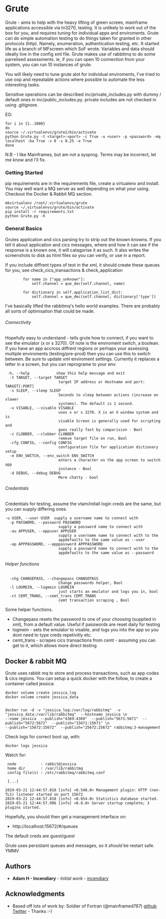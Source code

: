 # Grute

Grute - aims to help with the heavy lifting of green screen, mainframe applications accessible via tn3270,  testing.  It is unlikely to work out of the box for you, and requires tuning for individual apps and enviroments.  Grute can do simple automation testing to do things taken for granted in other protocols (http).  Namely, enumeration, authentication testing, etc.  It started life as a branch of MFscreen which SoF wrote.  Variables and data should ideally live in the config xml file.  Grute makes use of rabbitmq to do some parrelised assessments.  ie, if you can open 10 connection from your system, you can run 10 instances of grute.

You will likely need to tune grute alot for individual enviroments, I've tried to use oop and repeatable actions where possible to automate the less interesting tasks.  

Sensitive operations can be described  inc/private_includes.py with dummy / default ones in inc/public_includes.py.  private includes are not checked in using .gitignore.

EG:
```
for i in {1..1000}
do
source ~/.virtualenvs/grute2/bin/activate
python Grute.py -t <target>:<port> -c True -u <user> -p <password> -mq localhost -ba True -v 0 -s 0.25 -e True
done
```


N.B - I like Mainframes, but am not a sysprog.  Terms may be incorrect, let me know and I'll fix.

### Getting Started

pip requirements are in the requirements file, create a virtualenv and install.  You may well want a MQ server as well depending on what your using.  Checkout the Docker & Rabbit MQ section.

```
mkvirtualenv /root/.virtualenvs/grute
source ~/.virtualenvs/grute/bin/activate
pip install -r requirements.txt
python Grute.py -h
```

### General Basics

Grutes application and cics parsing try to strip out the known knowns.  If you tell it about application and cics messages,
where and how it can see if the response is a known one, it will catagorise it as such.  It also writes the screenshots to disk
as html files so you can verify, or use in a report.

If you include diffrent types of test in the xml, it should create these queues for you, see check_cics_transactions &
check_application

```
        for name in ["app_unknown"]:
            self.channel = que_dec(self.channel, name)

        for dictionary in self.application_list_dict:
            self.channel = que_dec(self.channel, dictionary['type'])
```

I've basically lifted the rabbitmq's hello world examples.  There are probably all sorts of optimisation that could be made.

###### Connectivity

Hopefully easy to understand - tells grute how to connect, if you want to see the emulator (x or s 3270).  Of note is the enviroment switch, a boolean.  If you have an app accross diffrent regions or perhaps your assessing multiple enviroments (testing/pre-prod) then you can use this to switch between.  Be sure to update xml enviroment settings.  Currently it replaces a letter in a screen, but you can reprograme to your env.
```
 -h, --help            show this help message and exit
  -t TARGET, --target TARGET
                        target IP address or Hostname and port: TARGET[:PORT]
  -s SLEEP, --sleep SLEEP
                        Seconds to sleep between actions (increase on slower
                        systems). The default is 1 second.
  -v VISABLE, --visable VISABLE
                        uses x or s 3270. X is an X window system and is
                        visable Screen is generally used for scripting and
                        goes really fast by comparision - Bool
  -c CLOBBER, --clobber CLOBBER
                        remove target file on run, Bool
  -cfg CONFIG, --config CONFIG
                        configuration file for application dictionary setup
  -e ENV_SWITCH, --env_switch ENV_SWITCH
                        enters a character on the app screen to switch app
                        instance - Bool
  -d DEBUG, --debug DEBUG
                        More chatty - bool
```


###### Credentials

Credentials for testing, assume the vtam/initall login creds are the same, but you can supply differing ones.

```
-u USER, --user USER  supply a username name to connect with
  -p PASSWORD, --password PASSWORD
                        supply a password name to connect with
  -au APPUSER, --appuser APPUSER
                        supply a username name to connect with to the
                        appdefaults to the same value as --user
  -ap APPPASSWORD, --apppassword APPPASSWORD
                        supply a password name to connect with to the
                        appdefaults to the same value as --password
```

###### Helper functions

```
  -chg CHANGEPASS, --changepass CHANGEPASS
                        Change passwords helper, Bool
  -l LOGMEIN, --logmein LOGMEIN
                        just starts an emulator and logs you in, bool
  -ct CEMT_TRANS, --cemt_trans CEMT_TRANS
                        cemt transaction scraping , Bool
```

Some helper functions.
- Changepass resets the password to one of your choosing (supplied in xml), from a default value.  Useful if passwords are reset daily for testing
- logmein - sets the emulator to visable, and logs you into the app so you dont need to type creds repetivitly etc.
- cemt_trans - scrapes cics transactions from cemt - assuming you can get to it, which allows more direct testing



## Docker & rabbit MQ

Grute uses rabbit mq to store and process transactions, such as app codes & cics regions.  You can setup a quick docker
with the follow, to create a container called jessica:

```
docker volume create jessica_log
docker volume create jessica_data


docker run -d -v "jessica_log:/var/log/rabbitmq"  -v "jessica_data:/var/lib/rabbitmq"  --hostname jessica \n
--name jessica  --publish="4369:4369"  --publish="5671:5671"  --publish="5672:5672"  --publish="15671:15671" \n
--publish="15672:15672"  --publish="25672:25672" rabbitmq:3-management
```

Check logs for correct boot up, with:

```
docker logs jessica
```

Watch for:
```
 node           : rabbit@jessica
 home dir       : /var/lib/rabbitmq
 config file(s) : /etc/rabbitmq/rabbitmq.conf

 [...]

2019-03-21 12:44:57.818 [info] <0.548.0> Management plugin: HTTP (non-TLS) listener started on port 15672
2019-03-21 12:44:57.818 [info] <0.654.0> Statistics database started.
2019-03-21 12:44:57.996 [info] <0.8.0> Server startup complete; 3 plugins started.
```

Hopefully, you should then get a management interface on:

- http://localhost:15672/#/queues

The default creds are guest/guest

Grute uses persistant queues and messages, so it *should* be restart safe.  YMMV




## Authors

* **Adam H - Incendiary** - *Initial work* - [incendiary](https://github.com/incendiary)

## Acknowledgments

* Based off lots of work by: Soldier of Fortran (@mainframed767) [github](https://github.com/mainframed) [Twitter](https://twitter.com/mainframed767) - Thanks :-)

